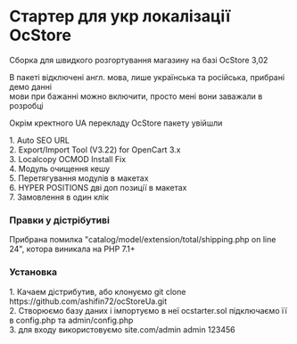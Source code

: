 <h1>Стартер для укр локалізації OcStore </h1>
<p>Сборка для швидкого розгортування магазину на базі OcStore 3,02</p>
<p>В пакеті відключені англ. мова, лише українська та російська, прибрані демо данні <br>
мови при бажанні можно включити, просто мені вони заважали в розробці</p>
<p>Окрім кректного UA перекладу OcStore  пакету увійшли</p>
<p>
1. Auto SEO URL <br>
2. Export/Import Tool (V3.22) for OpenCart 3.x <br>
3. Localcopy OCMOD Install Fix <br>
4. Модуль очищення кешу <br>
5. Перетягування модулів в макетах <br>
6. HYPER POSITIONS дві доп позиції в макетах <br>
7. Замовлення в один клік <br>
</p>
<h3>Правки у дістрібутиві</h3>
<p>Прибрана помилка "catalog/model/extension/total/shipping.php on line 24", котора виникала на PHP 7.1+</p>
<h3>Установка</h3>
<p>
1. Качаем дістрибутив, або клонуємо  git clone https://github.com/ashifin72/ocStoreUa.git <br>
2. Створюємо базу даних і імпортуємо в неї ocstarter.sol підключаємо її в config.php та admin/config.php <br>
3. для входу використовуємо site.com/admin  admin   123456 <br>
</p>
